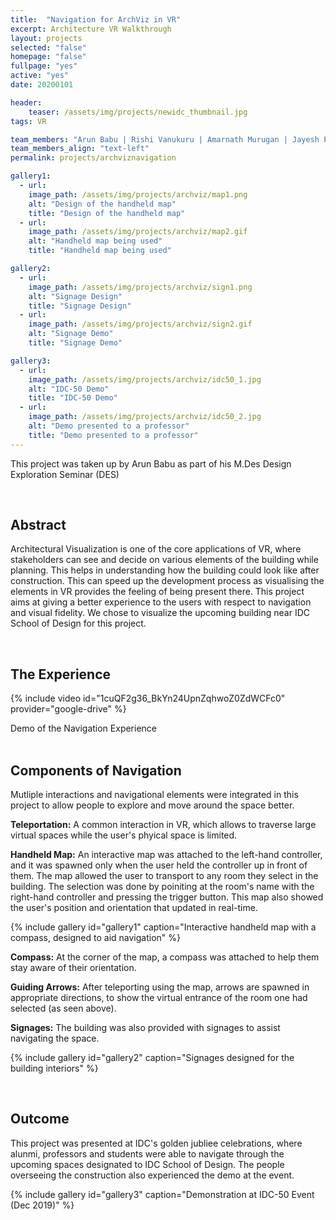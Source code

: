 ```yaml
---
title:  "Navigation for ArchViz in VR"
excerpt: Architecture VR Walkthrough
layout: projects   
selected: "false"
homepage: "false"
fullpage: "yes"
active: "yes"
date: 20200101

header:
    teaser: /assets/img/projects/newidc_thumbnail.jpg
tags: VR  

team_members: "Arun Babu | Rishi Vanukuru | Amarnath Murugan | Jayesh Pillai"
team_members_align: "text-left"
permalink: projects/archviznavigation

gallery1:
  - url: 
    image_path: /assets/img/projects/archviz/map1.png
    alt: "Design of the handheld map"
    title: "Design of the handheld map"
  - url: 
    image_path: /assets/img/projects/archviz/map2.gif
    alt: "Handheld map being used"
    title: "Handheld map being used"

gallery2:
  - url: 
    image_path: /assets/img/projects/archviz/sign1.png
    alt: "Signage Design"
    title: "Signage Design"
  - url: 
    image_path: /assets/img/projects/archviz/sign2.gif
    alt: "Signage Demo"
    title: "Signage Demo"

gallery3:
  - url: 
    image_path: /assets/img/projects/archviz/idc50_1.jpg
    alt: "IDC-50 Demo"
    title: "IDC-50 Demo"
  - url: 
    image_path: /assets/img/projects/archviz/idc50_2.jpg
    alt: "Demo presented to a professor"
    title: "Demo presented to a professor"
---
```


This project was taken up by Arun Babu as part of his M.Des Design Exploration Seminar (DES) 

<br>

## Abstract

Architectural Visualization is one of the core applications of VR, where stakeholders can see and decide on various elements of the building while planning. This helps in understanding how the building could look like after construction. This can speed up the development process as visualising the elements in VR provides the feeling of being present there. This project aims at giving a better experience to the users with respect to navigation and visual fidelity. We chose to visualize the upcoming building near IDC School of Design for this project.

<br>

## The Experience

{% include video id="1cuQF2g36_BkYn24UpnZqhwoZ0ZdWCFc0" provider="google-drive" %}
<figcaption>Demo of the Navigation Experience</figcaption>

<br>

## Components of Navigation

Mutliple interactions and navigational elements were integrated in this project to allow people to explore and move around the space better.

**Teleportation:** A common interaction in VR, which allows to traverse large virtual spaces while the user's phyical space is limited.

**Handheld Map:** An interactive map was attached to the left-hand controller, and it was spawned only when the user held the controller up in front of them. The map allowed the user to transport to any room they select in the building. The selection was done by poiniting at the room's name with the right-hand controller and pressing the trigger button. This map also showed the user's position and orientation that updated in real-time.

{% include gallery id="gallery1" caption="Interactive handheld map with a compass, designed to aid navigation" %}

**Compass:** At the corner of the map, a compass was attached to help them stay aware of their orientation.

**Guiding Arrows:** After teleporting using the map, arrows are spawned in appropriate directions, to show the virtual entrance of the room one had selected (as seen above).

**Signages:** The building was also provided with signages to assist navigating the space.

{% include gallery id="gallery2" caption="Signages designed for the building interiors" %}

<br>

## Outcome

This project was presented at IDC's golden jubliee celebrations, where alunmi, professors and students were able to navigate through the upcoming spaces designated to IDC School of Design. The people overseeing the construction also experienced the demo at the event.


{% include gallery id="gallery3" caption="Demonstration at IDC-50 Event (Dec 2019)" %}


